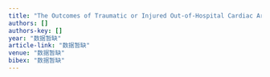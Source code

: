 ```yaml
---
title: "The Outcomes of Traumatic or Injured Out-of-Hospital Cardiac Arrest and Ventricular Fibrillation: Implications for Use Automated External Defibrillator Use"
authors: []
authors-key: []
year: "数据暂缺"
article-link: "数据暂缺"
venue: "数据暂缺"
bibex: "数据暂缺"
---
```

